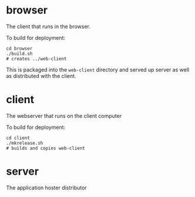 browser
===

The client that runs in the browser.

To build for deployment:

    cd browser
    ./build.sh
    # creates ../web-client

This is packaged into the `web-client` directory and served up server as well as distributed with the client.

client
===

The webserver that runs on the client computer

To build for deployment:

    cd client
    ./mkrelease.sh
    # builds and copies web-client

server
===

The application hoster distributor
